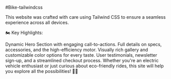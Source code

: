 #Bike-tailwindcss

This website was crafted with care using Tailwind CSS to ensure a seamless experience across all devices.

🏍️ Key Highlights:

Dynamic Hero Section with engaging call-to-actions.
Full details on specs, accessories, and the high-efficiency motor.
Visually rich gallery and customizable color options for every taste.
User testimonials, newsletter sign-up, and a streamlined checkout process.
Whether you're an electric vehicle enthusiast or just curious about eco-friendly rides, this site will help you explore all the possibilities! 🌱🔋
